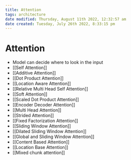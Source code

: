 ```yaml
---
title: Attention
tags: architecture
date modified: Thursday, August 11th 2022, 12:32:57 am
date created: Tuesday, July 26th 2022, 8:33:15 pm
---
```


# Attention
- Model can decide where to look in the input
- [[Self Attention]]
- [[Additive Attention]]
- [[Dot Product Attention]]
- [[Location Aware Attention]]
- [[Relative Multi Head Self Attention]]
- [[Soft Attention]]
- [[Scaled Dot Product Attention]]
- [[Encoder Decoder Attention]]
- [[Multi Head Attention]]
- [[Strided Attention]]
- [[Fixed Factorization Attention]]
- [[Sliding Window Attention]]
- [[Dilated Sliding Window Attention]]
- [[Global and Sliding Window Attention]]
- [[Content Based Attention]]
- [[Location Base Attention]]
- [[Mixed chunk attention]]

